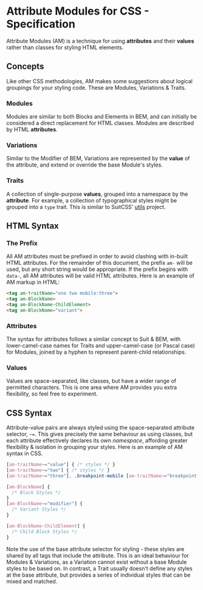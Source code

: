 # Attribute Modules for CSS - Specification

Attribute Modules (AM) is a technique for using **attributes** and their **values** rather than classes for styling HTML elements.

## Concepts

Like other CSS methodologies, AM makes some suggestions about logical groupings for your styling code. These are Modules, Variations & Traits.

### Modules

Modules are similar to both Blocks and Elements in BEM, and can initially be considered a direct replacement for HTML classes. Modules are described by HTML **attributes**.

### Variations

Similar to the Modifier of BEM, Variations are represented by the **value** of the attribute, and extend or override the base Module's styles.

### Traits

A collection of single-purpose **values**, grouped into a namespace by the **attribute**. For example, a collection of typographical styles might be grouped into a `type` trait. This is similar to SuitCSS' [utils](https://github.com/suitcss/utils) project.

## HTML Syntax
### The Prefix

All AM attributes must be prefixed in order to avoid clashing with in-built HTML attributes. For the remainder of this document, the prefix `am-` will be used, but any short string would be appropriate. If the prefix begins with `data-`, all AM attributes will be valid HTML attributes. Here is an example of AM markup in HTML:

```html
<tag am-traitName="one two mobile:three">
<tag am-BlockName>
<tag am-BlockName-ChildElement>
<tag am-BlockName="variant">
```

### Attributes

The syntax for attributes follows a similar concept to Suit & BEM, with lower-camel-case names for Traits and upper-camel-case (or Pascal case) for Modules, joined by a hyphen to represent parent-child relationships.

### Values

Values are space-separated, like classes, but have a wider range of permitted characters. This is one area where AM provides you extra flexibility, so feel free to experiment.

## CSS Syntax

Attribute-value pairs are always styled using the space-separated attribute selector, `~=`. This gives precisely the same behaviour as using classes, but each attribute effectively declares its own *namespace*, affording greater flexibility & isolation in grouping your styles. Here is an example of AM syntax in CSS.

```css
[am-traitName~="value"] { /* styles */ }
[am-traitName~="two"] { /* styles */ }
[am-traitName~="three"], .breakpoint-mobile [am-traitName~="breakpoint:three"] { /* styles */ }

[am-BlockName] {
  /* Block Styles */
}
[am-BlockName~="modifier"] {
  /* Variant Styles */
}

[am-BlockName-ChildElement] {
  /* Child Block Styles */
}
```

Note the use of the base attribute selector for styling - these styles are shared by all tags that include the attribute. This is an ideal behaviour for Modules & Variations, as a Variation cannot exist without a base Module styles to be based on. In contrast, a Trait usually doesn't define any styles at the base attribute, but provides a series of individual styles that can be mixed and matched.
